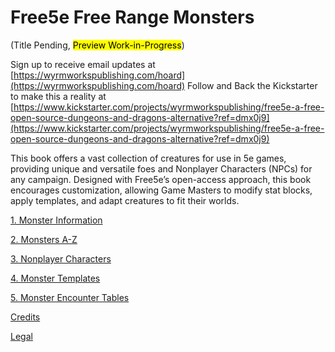 # Free5e Free Range Monsters

(Title Pending, <mark>Preview Work-in-Progress</mark>)

Sign up to receive email updates at [https://wyrmworkspublishing.com/hoard](https://wyrmworkspublishing.com/hoard)
Follow and Back the Kickstarter to make this a reality at [https://www.kickstarter.com/projects/wyrmworkspublishing/free5e-a-free-open-source-dungeons-and-dragons-alternative?ref=dmx0j9](https://www.kickstarter.com/projects/wyrmworkspublishing/free5e-a-free-open-source-dungeons-and-dragons-alternative?ref=dmx0j9)

This book offers a vast collection of creatures for use in 5e games, providing unique and versatile foes and Nonplayer Characters (NPCs) for any campaign.
Designed with Free5e’s open-access approach, this book encourages customization, allowing Game Masters to modify stat blocks, apply templates, and adapt creatures to fit their worlds.

[1. Monster Information](./01_Monster_Information/Monster_Information.md)

[2. Monsters A-Z](./02_Monsters_A-Z/Monsters_A-Z.md)

[3. Nonplayer Characters](./03_Nonplayer_Characters/Nonplayer_Characters.md)

[4. Monster Templates](./04_Monster_Templates/Monster_Templates.md)

[5. Monster Encounter Tables](./05_Monster_Encounter_Tables/Monster_Encounter_Tables.md)

[Credits](./Credits/Credits.md)

[Legal](./Legal.md)
